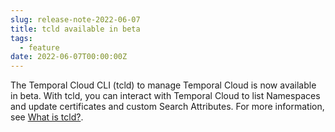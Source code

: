 ```yaml
---
slug: release-note-2022-06-07
title: tcld available in beta
tags:
  - feature
date: 2022-06-07T00:00:00Z
---
```


The Temporal Cloud CLI (tcld) to manage Temporal Cloud is now available in beta.
With tcld, you can interact with Temporal Cloud to list Namespaces and update certificates and custom Search Attributes.
For more information, see [What is tcld?](https://docs.temporal.io/cloud/tcld).
